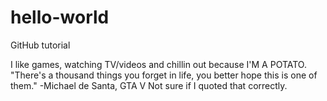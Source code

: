 # hello-world
GitHub tutorial

I like games, watching TV/videos and chillin out because I'M A POTATO.
"There's a thousand things you forget in life, you better hope this is one of them." -Michael de Santa, GTA V
Not sure if I quoted that correctly.
